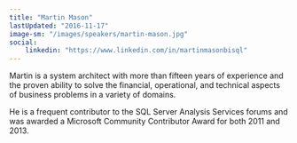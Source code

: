 ```yaml
---
title: "Martin Mason"
lastUpdated: "2016-11-17"
image-sm: "/images/speakers/martin-mason.jpg"
social:
    linkedin: "https://www.linkedin.com/in/martinmasonbisql"    
---
```

Martin is a system architect with more than fifteen years of experience and the proven ability to solve the financial, operational, and technical aspects of business problems in a variety of domains.

He is a frequent contributor to the SQL Server Analysis Services forums and was awarded a Microsoft Community Contributor Award for both 2011 and 2013.